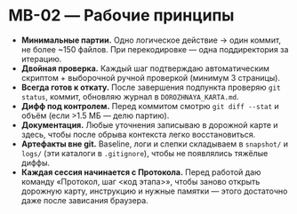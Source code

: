 # MB-02 — Рабочие принципы

- **Минимальные партии.** Одно логическое действие → один коммит, не более ~150 файлов. При перекодировке — одна поддиректория за итерацию.
- **Двойная проверка.** Каждый шаг подтверждаю автоматическим скриптом + выборочной ручной проверкой (минимум 3 страницы).
- **Всегда готов к откату.** После завершения подпункта проверяю `git status`, коммит, обновляю журнал в `DOROZHNAYA_KARTA.md`.
- **Дифф под контролем.** Перед коммитом смотрю `git diff --stat` и объём (если >1.5 МБ — делю партию).
- **Документация.** Любые уточнения записываю в дорожной карте и здесь, чтобы после обрыва контекста легко восстановиться.
- **Артефакты вне git.** Baseline, логи и слепки складываем в `snapshot/` и `logs/` (эти каталоги в `.gitignore`), чтобы не появлялись тяжёлые диффы.
- **Каждая сессия начинается с Протокола.** Перед работой даю команду «Протокол, шаг <код этапа>», чтобы заново открыть дорожную карту, инструкцию и нужные памятки — этого достаточно даже после зависания браузера.
